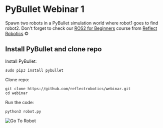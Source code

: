 # PyBullet Webinar 1
Spawn two robots in a PyBullet simulation world where robot1 goes to find robot2. Don't forget to check our [ROS2 for Beginners](https://reflectrobotics.com/course/ros-2-for-beginners) course from [Reflect Robotics](https://reflectrobotics.com) &copy;

## Install PyBullet and clone repo 
Install PyBullet:
```
sudo pip3 install pybullet
```
Clone repo:
```
git clone https://github.com/reflectrobotics/webinar.git
cd webinar
```
Run the code:
```
python3 robot.py
```
![Go To Robot](https://github.com/reflectrobotics/turtle_control/blob/master/go_to_robot.gif)